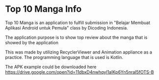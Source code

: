 # Top 10 Manga Info
Top 10 Manga is an application to fulfill submission in "Belajar Membuat Aplikasi Android untuk Pemula" class by Dicoding Indonesia.

The application purpose is to show top review about the manga that is showed by the application

This was made by utilizing RecyclerViewer and Animation appliance as a practice. The programming language that is used is Kotlin.

The APK example could be downloaded here 
https://drive.google.com/open?id=11dbxD4nwhqyl1aIKp6Yn5nraI5fOTS-B
